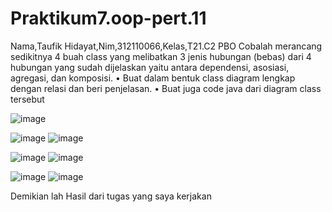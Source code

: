 # Praktikum7.oop-pert.11
Nama,Taufik Hidayat,Nim,312110066,Kelas,T21.C2 PBO
Cobalah merancang sedikitnya 4 buah class yang
melibatkan 3 jenis hubungan (bebas) dari 4 hubungan
yang sudah dijelaskan yaitu antara dependensi,
asosiasi, agregasi, dan komposisi.
• Buat dalam bentuk class diagram lengkap dengan
relasi dan beri penjelasan.
• Buat juga code java dari diagram class tersebut

![image](https://user-images.githubusercontent.com/116345854/206450879-11f623c2-a9b8-49bc-a6a9-c9881791c906.png)

![image](https://user-images.githubusercontent.com/116345854/206451107-7c71eb0c-2185-4819-a742-9d7443774302.png)
![image](https://user-images.githubusercontent.com/116345854/206451177-daf354ca-faac-4024-832e-98c4e57bee94.png)


![image](https://user-images.githubusercontent.com/116345854/206451658-b2e83dac-552d-471c-bc4c-1920a825ba5b.png)
![image](https://user-images.githubusercontent.com/116345854/206451717-623e5808-c99b-4770-95ab-602c04f437d8.png)


![image](https://user-images.githubusercontent.com/116345854/206451769-14eb3f1a-2ffb-458e-ae23-572fe2cf428b.png)
![image](https://user-images.githubusercontent.com/116345854/206451826-ee26eebf-f51c-4fe2-998f-10473c42ec3e.png)

Demikian lah Hasil dari tugas yang saya kerjakan
